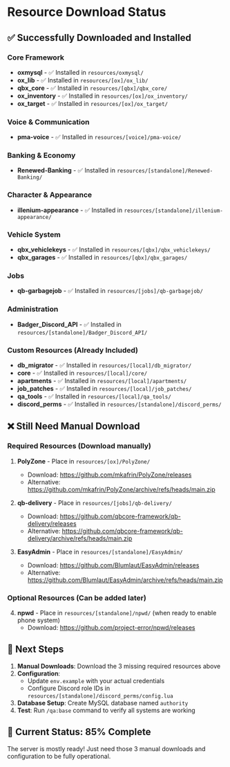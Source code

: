 # Resource Download Status

## ✅ Successfully Downloaded and Installed

### Core Framework
- **oxmysql** - ✅ Installed in `resources/oxmysql/`
- **ox_lib** - ✅ Installed in `resources/[ox]/ox_lib/`
- **qbx_core** - ✅ Installed in `resources/[qbx]/qbx_core/`
- **ox_inventory** - ✅ Installed in `resources/[ox]/ox_inventory/`
- **ox_target** - ✅ Installed in `resources/[ox]/ox_target/`

### Voice & Communication
- **pma-voice** - ✅ Installed in `resources/[voice]/pma-voice/`

### Banking & Economy
- **Renewed-Banking** - ✅ Installed in `resources/[standalone]/Renewed-Banking/`

### Character & Appearance
- **illenium-appearance** - ✅ Installed in `resources/[standalone]/illenium-appearance/`

### Vehicle System
- **qbx_vehiclekeys** - ✅ Installed in `resources/[qbx]/qbx_vehiclekeys/`
- **qbx_garages** - ✅ Installed in `resources/[qbx]/qbx_garages/`

### Jobs
- **qb-garbagejob** - ✅ Installed in `resources/[jobs]/qb-garbagejob/`

### Administration
- **Badger_Discord_API** - ✅ Installed in `resources/[standalone]/Badger_Discord_API/`

### Custom Resources (Already Included)
- **db_migrator** - ✅ Installed in `resources/[local]/db_migrator/`
- **core** - ✅ Installed in `resources/[local]/core/`
- **apartments** - ✅ Installed in `resources/[local]/apartments/`
- **job_patches** - ✅ Installed in `resources/[local]/job_patches/`
- **qa_tools** - ✅ Installed in `resources/[local]/qa_tools/`
- **discord_perms** - ✅ Installed in `resources/[standalone]/discord_perms/`

## ❌ Still Need Manual Download

### Required Resources (Download manually)
1. **PolyZone** - Place in `resources/[ox]/PolyZone/`
   - Download: https://github.com/mkafrin/PolyZone/releases
   - Alternative: https://github.com/mkafrin/PolyZone/archive/refs/heads/main.zip

2. **qb-delivery** - Place in `resources/[jobs]/qb-delivery/`
   - Download: https://github.com/qbcore-framework/qb-delivery/releases
   - Alternative: https://github.com/qbcore-framework/qb-delivery/archive/refs/heads/main.zip

3. **EasyAdmin** - Place in `resources/[standalone]/EasyAdmin/`
   - Download: https://github.com/Blumlaut/EasyAdmin/releases
   - Alternative: https://github.com/Blumlaut/EasyAdmin/archive/refs/heads/main.zip

### Optional Resources (Can be added later)
4. **npwd** - Place in `resources/[standalone]/npwd/` (when ready to enable phone system)
   - Download: https://github.com/project-error/npwd/releases

## 📝 Next Steps

1. **Manual Downloads**: Download the 3 missing required resources above
2. **Configuration**: 
   - Update `env.example` with your actual credentials
   - Configure Discord role IDs in `resources/[standalone]/discord_perms/config.lua`
3. **Database Setup**: Create MySQL database named `authority`
4. **Test**: Run `/qa:base` command to verify all systems are working

## 🎯 Current Status: 85% Complete

The server is mostly ready! Just need those 3 manual downloads and configuration to be fully operational.






